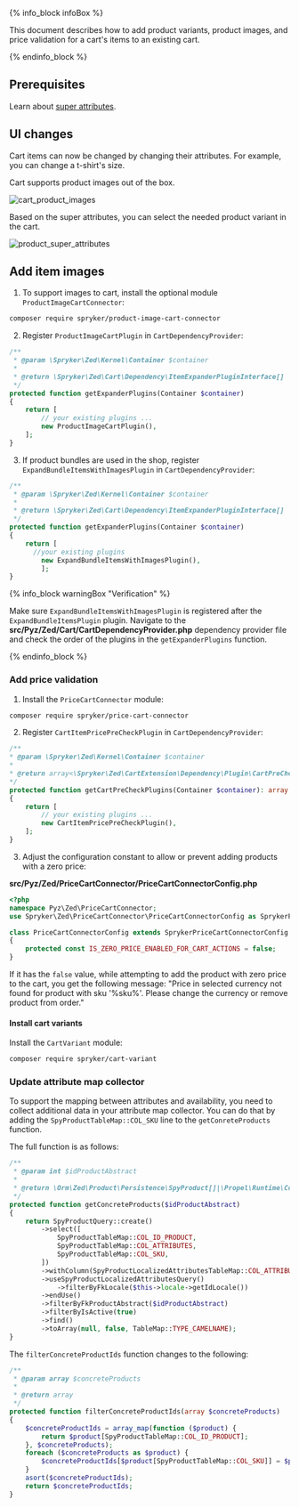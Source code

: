 

{% info_block infoBox %}

This document describes how to add product variants, product images, and price validation for a cart's items to an existing cart.

{% endinfo_block %}

## Prerequisites

Learn about [super attributes](/docs/pbc/all/product-information-management/{{page.version}}/base-shop/feature-overviews/product-feature-overview/product-attributes-overview.html#super-attributes).

## UI changes

Cart items can now be changed by changing their attributes. For example, you can change a t-shirt's size.

Cart supports product images out of the box.

![cart_product_images](https://spryker.s3.eu-central-1.amazonaws.com/docs/scos/dev/feature-integration-guides/cart-integration.md/cart_product_images.png)

Based on the super attributes, you can select the needed product variant in the cart.

![product_super_attributes](https://spryker.s3.eu-central-1.amazonaws.com/docs/scos/dev/feature-integration-guides/cart-integration.md/product_super_attributes.png)

## Add item images

1. To support images to cart, install the optional module `ProductImageCartConnector`:

```bash
composer require spryker/product-image-cart-connector
```

2. Register `ProductImageCartPlugin` in `CartDependencyProvider`:

```php
/**
 * @param \Spryker\Zed\Kernel\Container $container
 *
 * @return \Spryker\Zed\Cart\Dependency\ItemExpanderPluginInterface[]
 */
protected function getExpanderPlugins(Container $container)
{
    return [
        // your existing plugins ...
        new ProductImageCartPlugin(),
    ];
}
```

3. If product bundles are used in the shop, register `ExpandBundleItemsWithImagesPlugin` in `CartDependencyProvider`:

```php
/**
 * @param \Spryker\Zed\Kernel\Container $container
 *
 * @return \Spryker\Zed\Cart\Dependency\ItemExpanderPluginInterface[]
 */
protected function getExpanderPlugins(Container $container)
{
    return [
	  //your existing plugins
        new ExpandBundleItemsWithImagesPlugin(),
        ];
}
```

{% info_block warningBox "Verification" %}

Make sure `ExpandBundleItemsWithImagesPlugin` is registered after the `ExpandBundleItemsPlugin` plugin.
Navigate to the **src/Pyz/Zed/Cart/CartDependencyProvider.php** dependency provider file and check the order of the plugins in the `getExpanderPlugins` function.

{% endinfo_block %}

### Add price validation

1. Install the `PriceCartConnector` module:

```bash
composer require spryker/price-cart-connector
```

2. Register `CartItemPricePreCheckPlugin` in `CartDependencyProvider`:

```php
/**
* @param \Spryker\Zed\Kernel\Container $container
*
* @return array<\Spryker\Zed\CartExtension\Dependency\Plugin\CartPreCheckPluginInterface>
*/
protected function getCartPreCheckPlugins(Container $container): array
{
    return [
        // your existing plugins ...
        new CartItemPricePreCheckPlugin(),
    ];
}
```

3. Adjust the configuration constant to allow or prevent adding products with a zero price:

**src/Pyz/Zed/PriceCartConnector/PriceCartConnectorConfig.php**
```php
<?php
namespace Pyz\Zed\PriceCartConnector;
use Spryker\Zed\PriceCartConnector\PriceCartConnectorConfig as SprykerPriceCartConnectorConfig;

class PriceCartConnectorConfig extends SprykerPriceCartConnectorConfig
{
    protected const IS_ZERO_PRICE_ENABLED_FOR_CART_ACTIONS = false;
}
```

If it has the `false` value, while attempting to add the product with zero price to the cart, you get the following message: "Price in selected currency not found for product with sku '%sku%'. Please change the currency or remove product from order."

#### Install cart variants

Install the `CartVariant` module:

```bash
composer require spryker/cart-variant
```

### Update attribute map collector

To support the mapping between attributes and availability, you need to collect additional data in your attribute map collector. You can do that by adding the `SpyProductTableMap::COL_SKU` line to the `getConreteProducts` function.

The full function is as follows:

```php
/**
 * @param int $idProductAbstract
 *
 * @return \Orm\Zed\Product\Persistence\SpyProduct[]|\Propel\Runtime\Collection\ObjectCollection
 */
protected function getConcreteProducts($idProductAbstract)
{
    return SpyProductQuery::create()
        ->select([
            SpyProductTableMap::COL_ID_PRODUCT,
            SpyProductTableMap::COL_ATTRIBUTES,
            SpyProductTableMap::COL_SKU,
        ])
        ->withColumn(SpyProductLocalizedAttributesTableMap::COL_ATTRIBUTES, 'localized_attributes')
        ->useSpyProductLocalizedAttributesQuery()
            ->filterByFkLocale($this->locale->getIdLocale())
        ->endUse()
        ->filterByFkProductAbstract($idProductAbstract)
        ->filterByIsActive(true)
        ->find()
        ->toArray(null, false, TableMap::TYPE_CAMELNAME);
}
```

The `filterConcreteProductIds` function changes to the following:

```php
/**
 * @param array $concreteProducts
 *
 * @return array
 */
protected function filterConcreteProductIds(array $concreteProducts)
{
    $concreteProductIds = array_map(function ($product) {
        return $product[SpyProductTableMap::COL_ID_PRODUCT];
    }, $concreteProducts);
    foreach ($concreteProducts as $product) {
        $concreteProductIds[$product[SpyProductTableMap::COL_SKU]] = $product[SpyProductTableMap::COL_ID_PRODUCT];
    }
    asort($concreteProductIds);
    return $concreteProductIds;
}
```
